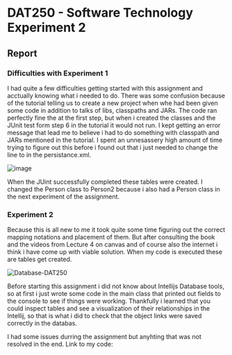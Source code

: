 # DAT250 - Software Technology Experiment 2

## Report

### Difficulties with Experiment 1

I had quite a few difficulties getting started with this assignment and acctually knowing what i needed to do. There was some confusion because of the tutorial telling us to create a new project when whe had been given some code in addition to talks of libs, classpaths and JARs. 
The code ran perfectly fine the at the first step, but when i created the classes and the JUnit test form step 6 in the tutorial it would not run. I kept getting an error message that lead me to believe i had to do something with classpath and JARs mentioned in the tutorial. I spent an unnesassery high amount of time trying to figure out this before i found out that i just needed to change the line <persistence-unit name="todos" transaction-type="RESOURCE_LOCAL"> to <persistence-unit name="people" transaction-type="RESOURCE_LOCAL"> in the persistance.xml.

![image](https://user-images.githubusercontent.com/46966246/133003867-17899841-a591-4823-98fb-9648c8c09cdf.png)

When the JUint successfully completed these tables were created. I changed the Person class to Person2 because i also had a Person class in the next experiment of the assignment.

### Experiment 2

Because this is all new to me it took quite some time figuring out the correct mapping notations and placement of them. But after consulting the book and the videos from Lecture 4 on canvas and of course also the internet i think i have come up with viable solution. When my code is executed these are tables get created.
 
 ![Database-DAT250](https://user-images.githubusercontent.com/46966246/133004113-af2b34a6-3a42-4eb2-8704-d0c8d05b221e.png)

Before starting this assignment i did not know about Intellijs Database tools, so at first i just wrote some code in the main class that printed out fields to the console to see if things were working. Thankfully i learned that you could inspect tables and see a visualization of their relationships in the Intellij, so that is what i did to check that the object links were saved correctly in the databas.
 
I had some issues durring the assignment but anyhting that was not resolved in the end.
Link to my code:
